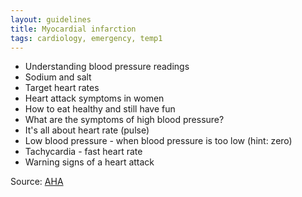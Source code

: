 ```yaml
---
layout: guidelines
title: Myocardial infarction
tags: cardiology, emergency, temp1
---
```


* Understanding blood pressure readings
* Sodium and salt
* Target heart rates
* Heart attack symptoms in women
* How to eat healthy and still have fun
* What are the symptoms of high blood pressure?
* It's all about heart rate (pulse)
* Low blood pressure - when blood pressure is too low (hint: zero)
* Tachycardia - fast heart rate
* Warning signs of a heart attack

Source: [AHA](http://www.heart.org/HEARTORG/Professional/GetWithTheGuidelinesHFStroke/Best-Practices-Center-Home-Page_UCM_304858_SubHomePage.jsp?ssSourceSiteId=HEARTORG,STROKEORG)